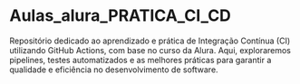 # Aulas_alura_PRATICA_CI_CD
Repositório dedicado ao aprendizado e prática de Integração Contínua (CI) utilizando GitHub Actions, com base no curso da Alura. Aqui, exploraremos pipelines, testes automatizados e as melhores práticas para garantir a qualidade e eficiência no desenvolvimento de software.
